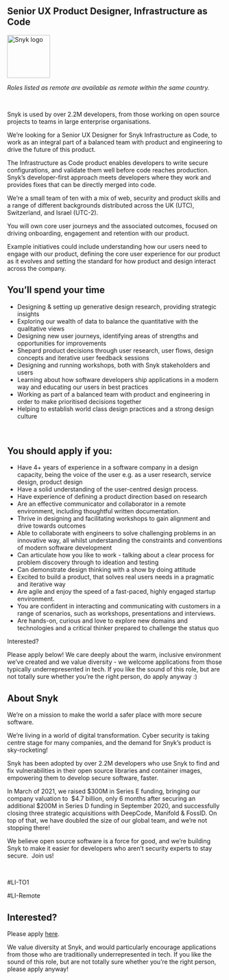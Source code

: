 Senior UX Product Designer, Infrastructure as Code
---

<img src="https://res.cloudinary.com/snyk/image/upload/v1537345894/press-kit/brand/logo-black.png" width="100" alt="Snyk logo" />

<p><em><span style="font-weight: 400;">Roles listed as remote are available as remote within the same country.</span></em></p>
<p>&nbsp;</p>
<p><span style="font-weight: 400;">Snyk is used by over 2.2M developers, from those working on open source projects to teams in large enterprise organisations.&nbsp;</span></p>
<p><span style="font-weight: 400;">We’re looking for a Senior UX Designer for Snyk Infrastructure as Code, to work as an integral part of a balanced team with product and engineering to drive the future of this product.&nbsp;</span></p>
<p><span style="font-weight: 400;">The Infrastructure as Code product enables developers to write secure configurations, and validate them well before code reaches production. Snyk’s developer-first approach meets developers where they work and provides fixes that can be directly merged into code.&nbsp;</span></p>
<p><span style="font-weight: 400;">We’re a small team of ten with a mix of web, security and product skills and a range of different backgrounds distributed across the UK (UTC), Switzerland, and Israel (UTC-2).</span></p>
<p><span style="font-weight: 400;">You will own core user journeys and the associated outcomes, focused on driving onboarding, engagement and retention with our product.&nbsp;</span></p>
<p><span style="font-weight: 400;">Example initiatives could include understanding how our users need to engage with our product, defining the core user experience for our product as it evolves and setting the standard for how product and design interact across the company.&nbsp;</span></p>
<h2><strong>You’ll spend your time</strong></h2>
<ul>
<li style="font-weight: 400;"><span style="font-weight: 400;">Designing &amp; setting up generative design research, providing strategic insights</span></li>
<li style="font-weight: 400;"><span style="font-weight: 400;">Exploring our wealth of data to balance the quantitative with the qualitative views</span></li>
<li style="font-weight: 400;"><span style="font-weight: 400;">Designing new user journeys, identifying areas of strengths and opportunities for improvements</span></li>
<li style="font-weight: 400;"><span style="font-weight: 400;">Shepard product decisions through user research, user flows, design concepts and iterative user feedback sessions</span></li>
<li style="font-weight: 400;"><span style="font-weight: 400;">Designing and running workshops, both with Snyk stakeholders and users</span></li>
<li style="font-weight: 400;"><span style="font-weight: 400;">Learning about how software developers ship applications in a modern way and educating our users in best practices</span></li>
<li style="font-weight: 400;"><span style="font-weight: 400;">Working as part of a balanced team with product and engineering in order to make prioritised decisions together</span></li>
<li style="font-weight: 400;"><span style="font-weight: 400;">Helping to establish world class design practices and a strong design culture</span></li>
</ul>
<p>&nbsp;</p>
<h2><strong>You should apply if you:</strong></h2>
<ul>
<li style="font-weight: 400;"><span style="font-weight: 400;">Have 4+ years of experience in a software company in a design capacity, being the voice of the user e.g. as a user research, service design, product design</span></li>
<li style="font-weight: 400;"><span style="font-weight: 400;">Have a solid understanding of the user-centred design process.</span></li>
<li style="font-weight: 400;"><span style="font-weight: 400;">Have experience of defining a product direction based on research</span></li>
<li style="font-weight: 400;"><span style="font-weight: 400;">Are an effective communicator and collaborator in a remote environment, including thoughtful written documentation.</span></li>
<li style="font-weight: 400;"><span style="font-weight: 400;">Thrive in designing and facilitating workshops to gain alignment and drive towards outcomes</span></li>
<li style="font-weight: 400;"><span style="font-weight: 400;">Able to collaborate with engineers to solve challenging problems in an innovative way, all whilst understanding the constraints and conventions of modern software development</span></li>
<li style="font-weight: 400;"><span style="font-weight: 400;">Can articulate how you like to work - talking about a clear process for problem discovery through to ideation and testing</span></li>
<li style="font-weight: 400;"><span style="font-weight: 400;">Can demonstrate design thinking with a show by doing attitude</span></li>
<li style="font-weight: 400;"><span style="font-weight: 400;">Excited to build a product, that solves real users needs in a pragmatic and iterative way</span></li>
<li style="font-weight: 400;"><span style="font-weight: 400;">Are agile and enjoy the speed of a fast-paced, highly engaged startup environment.</span></li>
<li style="font-weight: 400;"><span style="font-weight: 400;">You are confident in interacting and communicating with customers in a range of scenarios, such as workshops, presentations and interviews.</span></li>
<li style="font-weight: 400;"><span style="font-weight: 400;">Are hands-on, curious and love to explore new domains and technologies and a critical thinker prepared to challenge the status quo</span></li>
</ul>
<p><span style="font-weight: 400;">Interested?</span></p>
<p><span style="font-weight: 400;">Please apply below! We care deeply about the warm, inclusive environment we’ve created and we value diversity - we welcome applications from those typically underrepresented in tech. If you like the sound of this role, but are not totally sure whether you’re the right person, do apply anyway :)</span></p>
<h2><strong>About Snyk</strong></h2>
<p><span style="font-weight: 400;">We’re on a mission to make the world a safer place with more secure software.</span></p>
<p><span style="font-weight: 400;">We’re living in a world of digital transformation. Cyber security is taking centre stage for many companies, and the demand for Snyk’s product is sky-rocketing!&nbsp;&nbsp;</span></p>
<p><span style="font-weight: 400;">Snyk has been adopted by over 2.2M developers who use Snyk to find and fix vulnerabilities in their open source libraries and container images, empowering them to develop secure software, faster.</span></p>
<p><span style="font-weight: 400;">In March of 2021, we raised $300M in Series E funding, bringing our company valuation to&nbsp; $4.7 billion, only 6 months after securing an additional $200M in Series D funding in September 2020, and successfully closing three strategic acquisitions with DeepCode, Manifold &amp; FossID. On top of that, we have doubled the size of our global team, and we’re not stopping there!&nbsp;&nbsp;</span></p>
<p><span style="font-weight: 400;">We believe open source software is a force for good, and we’re building Snyk to make it easier for developers who aren’t security experts to stay secure.&nbsp; Join us!</span></p>
<p>&nbsp;</p>
<p><span style="font-weight: 400;">#LI-TO1</span></p>
<p><span style="font-weight: 400;">#LI-Remote</span></p>

Interested?
---

Please apply [here](https://boards.greenhouse.io/snyk/jobs/5369698002#app).

We value diversity at Snyk, and would particularly encourage applications from those who are traditionally underrepresented in tech.
If you like the sound of this role, but are not totally sure whether you’re the right person, please apply anyway!
